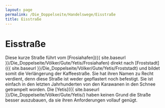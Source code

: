 ```yaml
---
layout: page
permalink: /Die_Doppelseite/Handelswege/Eisstraße
title: Eisstraße
---
```


# Eisstraße

Diese kurze Straße führt vom [Frosiahafen]({{ site.baseurl }}/Die_Doppelseite/Völker/Gute/Yetis/Frosiahafen) direkt nach [Froststadt]({{ site.baseurl }}/Die_Doppelseite/Völker/Gute/Yetis/Froststadt) und bildet somit die Verlängerung der Kaffeestraße. Sie hat ihren Namen zu Recht verdient, denn diese Straße ist weder gepflastert noch befestigt. Sie ist einfach in den letzten Jahrhunderten von den Karawanen in den Schnee getrampelt worden. Die [Yetis]({{ site.baseurl }}/Die_Doppelseite/Völker/Gute/Yetis/) haben keinen Grund die Straße besser auszubauen, da sie ihren Anforderungen vollauf genügt.

